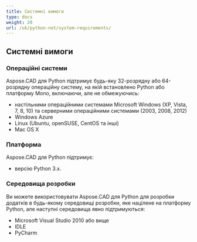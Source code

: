 ```yaml
---
title: Системні вимоги
type: docs
weight: 20
url: /uk/python-net/system-requirements/
---
```


## **Системні вимоги**

### **Операційні системи**

Aspose.CAD для Python підтримує будь-яку 32-розрядну або 64-розрядну операційну систему, на якій встановлено Python або платформу Mono, включаючи, але не обмежуючись:

- настільними операційними системами Microsoft Windows (XP, Vista, 7, 8, 10) та серверними операційними системами (2003, 2008, 2012)
- Windows Azure
- Linux (Ubuntu, openSUSE, CentOS та інші)
- Mac OS X

### **Платформа**

Aspose.CAD для Python підтримує:

- версію Python 3.x.

### **Середовища розробки**

Ви можете використовувати Aspose.CAD для Python для розробки додатків в будь-якому середовищі розробки, яке націлене на платформу Python, але наступні середовища явно підтримуються:

- Microsoft Visual Studio 2010 або вище
- IDLE
- PyCharm
